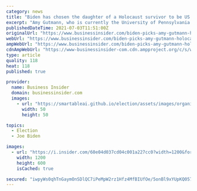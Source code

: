 ```yaml
---
category: news
title: "Biden has chosen the daughter of a Holocaust survivor to be US ambassador to Germany"
excerpt: "Amy Gutmann, who is currently the University of Pennsylvania's president, is the daughter of a Holocaust survivor who fled Nazi Germany in 1934."
publishedDateTime: 2021-07-03T11:51:00Z
originalUrl: "https://www.businessinsider.com/biden-picks-amy-gutmann-holocaust-survivor-daughter-germany-ambassador-2021-7"
webUrl: "https://www.businessinsider.com/biden-picks-amy-gutmann-holocaust-survivor-daughter-germany-ambassador-2021-7"
ampWebUrl: "https://www.businessinsider.com/biden-picks-amy-gutmann-holocaust-survivor-daughter-germany-ambassador-2021-7?amp"
cdnAmpWebUrl: "https://www-businessinsider-com.cdn.ampproject.org/c/s/www.businessinsider.com/biden-picks-amy-gutmann-holocaust-survivor-daughter-germany-ambassador-2021-7?amp"
type: article
quality: 118
heat: 118
published: true

provider:
  name: Business Insider
  domain: businessinsider.com
  images:
    - url: "https://smartableai.github.io/election/assets/images/organizations/businessinsider.com-50x50.jpg"
      width: 50
      height: 50

topics:
  - Election
  - Joe Biden

images:
  - url: "https://i.insider.com/60e04d037cd04c001a227cc0?width=1200&format=jpeg"
    width: 1200
    height: 600
    isCached: true

secured: "iwpyWs0qhTnGaymOnSDlQC7iPeMpW2rz1Hfz4MfBIUfOe/5onBl9xYUpKQ057U2mxvBdbBYbjXShHgXltYC6JIF+cqMDtAvzeC+/IBZy5mcdpqA6kjS+tT0wTAFhzroMWAv3BeqXaez5wLy/ZWv6GEoCQk+1A2KtAI2j9lZwNn1JPseFR7HZ2t4b9jbvZ+6yVn6qfjBHhkC0eXr6f8HTZmw3hpp0LEKMyYEaa000bqf1BmEAfjfwgLTn7aS/JtUCRH4F4aG5rXMT3slayHTYize+B/e6FoxL7Ul5jKtdKSbygdXn4bNTL72Nl397FXxiCcsbTJhzEwVzYsKb7qcpklvewqXR9P3jFek6YqXMvls=;YK+Y+gxsmrTgfOiYCtip3g=="
---
```


